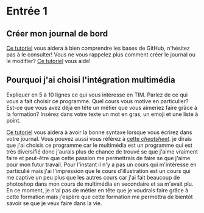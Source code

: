 # Entrée 1
## Créer mon journal de bord
[Ce tutoriel](https://guides.github.com/activities/hello-world/) vous aidera à bien comprendre les bases de GitHub, n'hésitez pas à le consulter!
Vous ne vous rappelez plus comment créer le journal ou le modifier? [Ce tutoriel](https://youtu.be/lX3bpuLK_Sg) vous aide! 

## Pourquoi j'ai choisi l'intégration multimédia
Expliquer en 5 à 10 lignes ce qui vous intéresse en TIM. Parlez de ce qui vous a fait choisir ce programme. Quel cours vous motive en particulier? Est-ce que vous avez déjà en tête un métier que vous aimeriez faire grâce à la formation? Insérez dans votre texte un mot en gras, un emoji et une liste à point. 

[Ce tutoriel](https://guides.github.com/features/mastering-markdown/) vous aidera à avoir la bonne syntaxe lorsque vous écrirez dans votre journal. Vous pouvez aussi vous référez à [cette *cheatsheet*](https://github.com/tchapi/markdown-cheatsheet/blob/master/README.md). 
je dirais que j'ai choisis ce programme car le multimédia est un programme qui est très diversifié donc j'aurais plus de chance de trouvé se que j'aime vraiment faire et peut-être que cette passion me permettrais de faire se que j'aime pour mon futur travail. Pour l'instant il n'y a pas un cours qui m'intéresse en particulié mais j'ai l'impression que le cours d'illustration est un cours qui me captive un peu plus que les autres cours car j'ai fait beaucoup de photoshop dans mon cours de multimédia en secondaire et sa m'avait plu. En ce moment, je n'ai pas de métier en tête que je voudrais faire grâce à cette formation mais j'espère que cette formation me permettra de bientôt savoir se que je veux faire dans la vie.


